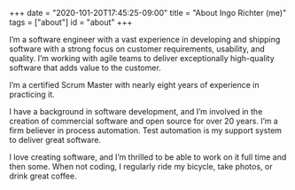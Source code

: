 +++
date = "2020-101-20T17:45:25-09:00"
title = "About Ingo Richter (me)"
tags = ["about"]
id = "about"
+++

I’m a software engineer with a vast experience in developing and shipping software with a strong focus on customer requirements, usability, and quality. I’m working with agile teams to deliver exceptionally high-quality software that adds value to the customer.

I’m a certified Scrum Master with nearly eight years of experience in practicing it.

I have a background in software development, and I’m involved in the creation of commercial software and open source for over 20 years.
I’m a firm believer in process automation. Test automation is my support system to deliver great software.

I love creating software, and I’m thrilled to be able to work on it full time and then some. When not coding, I regularly ride my bicycle, take photos, or drink great coffee.

